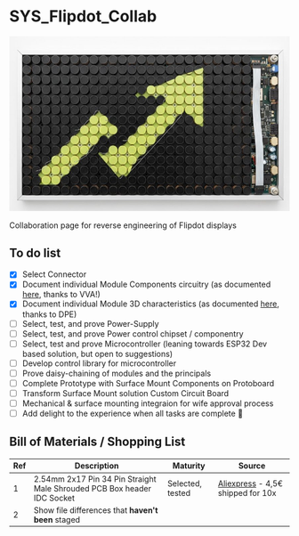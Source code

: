 # SYS_Flipdot_Collab
![Screenshot of a comment on a GitHub image flipdog.](https://github.com/DNicholai/SYS_Flipdot_Collab/blob/main/Assets/flipdot.jpg)

Collaboration page for reverse engineering of Flipdot displays

## To do list
- [x] Select Connector
- [x] Document individual Module Components circuitry (as documented [here](Assets/Schematic_Module-pastille_2025-06-01_VVA.pdf), thanks to VVA!)
- [x] Document  individual Module 3D characteristics (as documented [here](Assets/Assets/FlipDot_Module-Simplified_Interface_Drawing_DPE.pdf), thanks to DPE)
- [ ] Select, test, and prove Power-Supply
- [ ] Select, test, and prove Power control chipset / componentry
- [ ] Select, test and prove Microcontroller (leaning towards ESP32 Dev based solution, but open to suggestions)
- [ ] Develop control library for microcontroller 
- [ ] Prove daisy-chaining of modules and the principals
- [ ] Complete Prototype with Surface Mount Components on Protoboard
- [ ] Transform Surface Mount solution Custom Circuit Board
- [ ] Mechanical & surface mounting integraion for wife approval process
- [ ] Add delight to the experience when all tasks are complete :tada:

## Bill of Materials / Shopping List
| Ref | Description | Maturity | Source |
| --- | --- | --- | --- |
| 1 | 2.54mm 2x17 Pin 34 Pin Straight Male Shrouded PCB Box header IDC Socket | Selected, tested | [Aliexpress](https://fr.aliexpress.com/item/1005002763733694.html?spm=a2g0o.order_list.order_list_main.11.3d971802Kre3jq&gatewayAdapt=glo2fra) - 4,5€ shipped for 10x  |
| 2 | Show file differences that **haven't been** staged |


